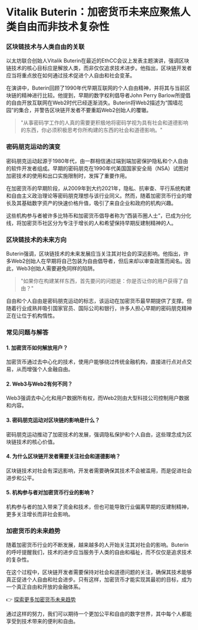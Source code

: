 # Vitalik Buterin：加密货币未来应聚焦人类自由而非技术复杂性

### 区块链技术与人类自由的关联

以太坊联合创始人Vitalik Buterin在最近的EthCC会议上发表主题演讲，强调区块链技术的核心目标应是解放人类，而非仅仅追求技术进步。他指出，区块链开发者应当将重点放在如何通过技术促进个人自由和社会变革。

在演讲中，Buterin回顾了1990年代早期互联网的个人自由精神，并将其与当前区块链的精神进行比较。他提到，早期的数字权利倡导者John Perry Barlow所提倡的自由开放互联网在Web2时代已经逐渐消失。Buterin将Web2描述为“围墙花园”的集合，并警告区块链开发者不要重蹈Web2创始人的覆辙。

> "从事密码学工作的人真的需要更积极地将密码学视为具有社会和道德影响的东西，你必须积极思考你所构建的东西的社会和道德影响。"

### 密码朋克运动的演变

密码朋克运动起源于1980年代，由一群相信通过端到端加密保护隐私和个人自由的软件开发者组成。早期的密码朋克在1990年代美国国家安全局（NSA）试图对加密技术的使用和出口实施限制时，发挥了重要作用。

在加密货币的早期阶段，从2009年到大约2021年，隐私、抗审查、平行系统构建和自由主义政治理论等密码朋克理想与该行业同义。然而，随着加密货币行业的增长及其基础数字资产的快速价格升值，吸引了来自企业和政府的机构兴趣。

这些机构参与者被许多比特币和加密货币倡导者称为“西装币圈人士”，已成为分化线，将加密货币社区分为专注于增长的人和希望保持早期反建制精神的人。

### 区块链技术的未来方向

Buterin强调，区块链技术的未来发展应当关注其对社会的深远影响。他指出，许多Web2创始人在早期将自己包装为自由倡导者，但后来却以审查政策而闻名。因此，Web3创始人需要避免同样的陷阱。

> "如果你在构建某样东西，首先要问的问题是：你是否让你的用户获得了自由？"

自由和个人自由是密码朋克运动的标志，该运动在加密货币最早期提供了支撑。但随着行业成熟并吸引国家官员、国际公司和银行，许多人担心早期的密码朋克精神正在让位于机构惰性。

### 常见问题与解答

#### 1. 加密货币如何解放用户？
加密货币通过去中心化的技术，使用户能够绕过传统金融机构，直接进行点对点交易，从而增强个人金融自由。

#### 2. Web3与Web2有何不同？
Web3强调去中心化和用户数据所有权，而Web2则由大型科技公司控制用户数据和内容。

#### 3. 密码朋克运动对区块链的影响是什么？
密码朋克运动推动了加密技术的发展，强调隐私保护和个人自由，这些理念成为区块链技术的核心价值。

#### 4. 为什么区块链开发者需要关注社会和道德影响？
区块链技术对社会有深远影响，开发者需要确保其技术不会被滥用，而是促进社会进步和公平。

#### 5. 机构参与者对加密货币行业的影响？
机构参与者的加入带来了资金和技术，但也可能导致行业偏离早期的反建制精神，更多关注增长而非社会影响。

### 加密货币的未来趋势

随着加密货币行业的不断发展，越来越多的人开始关注其对社会的影响。Buterin的呼吁提醒我们，技术的进步应当服务于人类的自由和福祉，而不仅仅是追求技术的复杂性。

在这个过程中，区块链开发者需要保持对社会和道德问题的关注，确保其技术能够真正促进个人自由和社会进步。只有这样，加密货币才能实现其最初的目标，成为一个真正自由和开放的金融体系。

👉 [探索更多加密货币未来趋势](https://bit.ly/okx_welcome) 

通过这样的努力，我们可以期待一个更加公平和自由的数字世界，其中每个人都能享受到技术带来的便利和自由。